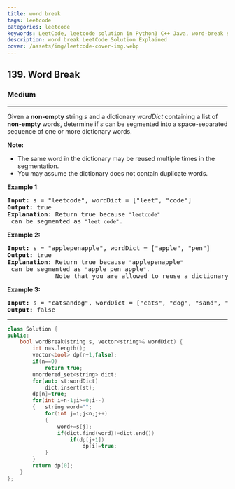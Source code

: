 ```yaml
---
title: word break
tags: leetcode
categories: leetcode
keywords: LeetCode, leetcode solution in Python3 C++ Java, word-break solution
description: word break LeetCode Solution Explained
cover: /assets/img/leetcode-cover-img.webp
---
```



<h2>139. Word Break</h2><h3>Medium</h3><hr><div><p>Given a <strong>non-empty</strong> string <em>s</em> and a dictionary <em>wordDict</em> containing a list of <strong>non-empty</strong> words, determine if <em>s</em> can be segmented into a space-separated sequence of one or more dictionary words.</p>

<p><strong>Note:</strong></p>

<ul>
	<li>The same word in the dictionary may be reused multiple times in the segmentation.</li>
	<li>You may assume the dictionary does not contain duplicate words.</li>
</ul>

<p><strong>Example 1:</strong></p>

<pre><strong>Input:</strong> s = "leetcode", wordDict = ["leet", "code"]
<strong>Output:</strong> true
<strong>Explanation:</strong> Return true because <code>"leetcode"</code> can be segmented as <code>"leet code"</code>.
</pre>

<p><strong>Example 2:</strong></p>

<pre><strong>Input:</strong> s = "applepenapple", wordDict = ["apple", "pen"]
<strong>Output:</strong> true
<strong>Explanation:</strong> Return true because <code>"</code>applepenapple<code>"</code> can be segmented as <code>"</code>apple pen apple<code>"</code>.
&nbsp;            Note that you are allowed to reuse a dictionary word.
</pre>

<p><strong>Example 3:</strong></p>

<pre><strong>Input:</strong> s = "catsandog", wordDict = ["cats", "dog", "sand", "and", "cat"]
<strong>Output:</strong> false
</pre>
</div>

---




```cpp
class Solution {
public:
    bool wordBreak(string s, vector<string>& wordDict) {
        int n=s.length();
        vector<bool> dp(n+1,false);
        if(n==0) 
            return true;
        unordered_set<string> dict;
        for(auto st:wordDict)
            dict.insert(st);
        dp[n]=true;
        for(int i=n-1;i>=0;i--)
        {   string word="";
            for(int j=i;j<n;j++)
            {
                word+=s[j];
                if(dict.find(word)!=dict.end())
                    if(dp[j+1])
                        dp[i]=true;
            }
        }
        return dp[0];
    }
};
```

